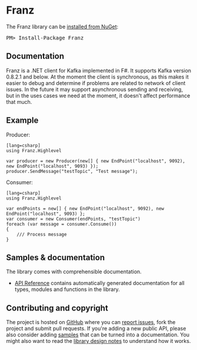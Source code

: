 Franz
=====

<div class="row">
  <div class="span1"></div>
  <div class="span6">
    <div class="well well-small" id="nuget">
      The Franz library can be <a href="https://nuget.org/packages/Franz">installed from NuGet</a>:
      <pre>PM> Install-Package Franz</pre>
    </div>
  </div>
  <div class="span1"></div>
</div>

Documentation
-------------

Franz is a .NET client for Kafka implemented in F#. It supports Kafka version 0.8.2.1 and below. At the moment the client is synchronous, as this makes it easier to debug and determine if problems are related to network of client issues.
In the future it may support asynchronous sending and receiving, but in the uses cases we need at the moment, it doesn't affect performance that much.

Example
-------

Producer:

    [lang=csharp]
    using Franz.Highlevel
	
    var producer = new Producer(new[] { new EndPoint("localhost", 9092), new EndPoint("localhost", 9093) });
    producer.SendMessage("testTopic", "Test message");

Consumer:

	[lang=csharp]
    using Franz.Highlevel
	
	var endPoints = new[] { new EndPoint("localhost", 9092), new EndPoint("localhost", 9093) };
    var consumer = new Consumer(endPoints, "testTopic")
    foreach (var message = consumer.Consume())
    {
    	/// Process message
    }

Samples & documentation
-----------------------

The library comes with comprehensible documentation. 

 * [API Reference](reference/index.html) contains automatically generated documentation for all types, modules
   and functions in the library.
 
Contributing and copyright
--------------------------

The project is hosted on [GitHub][gh] where you can [report issues][issues], fork 
the project and submit pull requests. If you're adding a new public API, please also 
consider adding [samples][content] that can be turned into a documentation. You might
also want to read the [library design notes][readme] to understand how it works.

  [content]: https://github.com/mvno/Franz/tree/master/docs/content
  [gh]: https://github.com/mvno/Franz
  [issues]: https://github.com/mvno/Franz/issues
  [readme]: https://github.com/mvno/Franz/blob/master/README.md
  [license]: https://github.com/mvno/Franz/blob/master/LICENSE.txt
